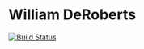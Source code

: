 # William DeRoberts

[![Build Status](https://travis-ci.org/derobertsw/ssw567_hw2_triangle.svg?branch=master)](https://travis-ci.org/derobertsw/ssw567_hw2_triangle)